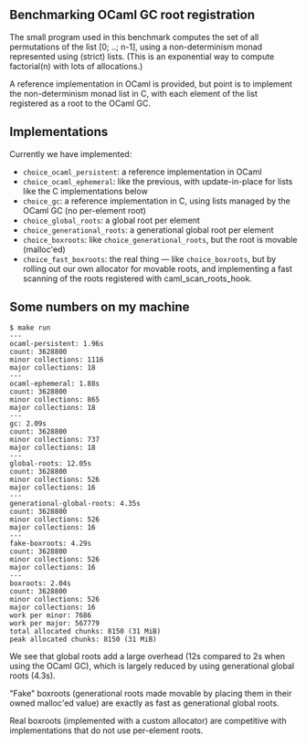 ## Benchmarking OCaml GC root registration

The small program used in this benchmark computes the set of all
permutations of the list [0; ..; n-1], using a non-determinism monad
represented using (strict) lists. (This is an exponential way to
compute factorial(n) with lots of allocations.)

A reference implementation in OCaml is provided, but point is to
implement the non-determinism monad list in C, with each element of
the list registered as a root to the OCaml GC.

## Implementations

Currently we have implemented:
- `choice_ocaml_persistent`: a reference implementation in OCaml
- `choice_ocaml_ephemeral`: like the previous, with update-in-place
  for lists like the C implementations below
- `choice_gc`: a reference implementation in C,
  using lists managed by the OCaml GC (no per-element root)
- `choice_global_roots`: a global root per element
- `choice_generational_roots`: a generational global root per element
- `choice_boxroots`: like `choice_generational_roots`, but the root is
  movable (malloc'ed)
- `choice_fast_boxroots`: the real thing — like `choice_boxroots`, but
  by rolling out our own allocator for movable roots, and implementing
  a fast scanning of the roots registered with caml_scan_roots_hook.

## Some numbers on my machine

```
$ make run
---
ocaml-persistent: 1.96s
count: 3628800
minor collections: 1116
major collections: 18
---
ocaml-ephemeral: 1.88s
count: 3628800
minor collections: 865
major collections: 18
---
gc: 2.09s
count: 3628800
minor collections: 737
major collections: 18
---
global-roots: 12.05s
count: 3628800
minor collections: 526
major collections: 16
---
generational-global-roots: 4.35s
count: 3628800
minor collections: 526
major collections: 16
---
fake-boxroots: 4.29s
count: 3628800
minor collections: 526
major collections: 16
---
boxroots: 2.04s
count: 3628800
minor collections: 526
major collections: 16
work per minor: 7686
work per major: 567779
total allocated chunks: 8150 (31 MiB)
peak allocated chunks: 8150 (31 MiB)
```

We see that global roots add a large overhead (12s compared to 2s when
using the OCaml GC), which is largely reduced by using generational
global roots (4.3s).

"Fake" boxroots (generational roots made movable by placing them in
their owned malloc'ed value) are exactly as fast as generational
global roots.

Real boxroots (implemented with a custom allocator) are competitive
with implementations that do not use per-element roots.
